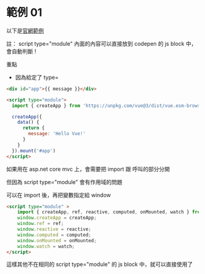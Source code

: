 # 範例 01

以下是[官網範例](https://vuejs.org/guide/quick-start.html#using-vue-from-cdn)

註： script type="module" 內面的內容可以直接放到 codepen 的 js block 中，會自動判斷 !

重點

- 因為給定了 type=

```html
<div id="app">{{ message }}</div>

<script type="module">
  import { createApp } from 'https://unpkg.com/vue@3/dist/vue.esm-browser.js'

  createApp({
    data() {
      return {
        message: 'Hello Vue!'
      }
    }
  }).mount('#app')
</script>
```


如果用在 asp.net core mvc 上，會需要把 import 跟 呼叫的部分分開

但因為 script type="module" 會有作用域的問題

可以在 import 後，再把變數指定給 window

```html
<script type="module" >
    import { createApp, ref, reactive, computed, onMounted, watch } from 'https://unpkg.com/vue@3/dist/vue.esm-browser.js'
    window.createApp = createApp;
    window.ref = ref;
    window.reactive = reactive;
    window.computed = computed;
    window.onMounted = onMounted;
    window.watch = watch;
</script>
```

這樣其他不在相同的 script type="module" 的 js block 中，就可以直接使用了

